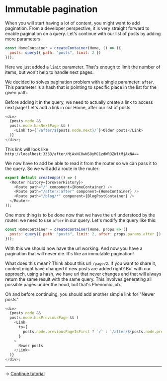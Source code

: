 # Immutable pagination

When you will start having a lot of content, you might want to add pagination.
From a developer perspective, it is very straight forward to enable pagination on
a query.
Let's continue with our list of posts by adding more parameters

```js
const HomeContainer = createContainer(Home, () => ({
  posts: query({ path: "posts", limit: 2 })
}));
```

Here we just added a ``limit`` parameter. That's enough to limit the number of
items, but won't help to handle next pages.

We decided to solves pagination problem with a single parameter: ``after``.
This parameter is a hash that is pointing to specific place in the list for the given path.

Before adding it in the query, we need to actually create a link to access next page!
Let's add a link in our Home, after our list of posts

```js
<div>
  {posts.node &&
  posts.node.hasNextPage && (
    <Link to={`/after/${posts.node.next}/`}>Older posts</Link>
  )}
</div>;
```

This link will look like ``http://localhost:3333/after/MjAxNC0wNS0yMC1zdWR3ZWItMjAxNA==``

We now have to add be able to read it from the router so we can pass it to the query.
So we will add a route in the router:

```js
export default createApp(() => (
  <Router history={browserHistory}>
    <Route path="/" component={HomeContainer} />
    <Route path="/after/:after" component={HomeContainer} />
    <Route path="/blog/*" component={BlogPostContainer} />
  </Router>
));
```

One more thing is to be done now that we have the url understood by the router:
we need to use ``after`` in our query.
Let's modify the query like this:

```js
const HomeContainer = createContainer(Home, props => ({
  posts: query({ path: "posts", limit: 2, after: props.params.after })
}));
```

With this we should now have the url working. And now you have a pagination that
will never die. It's like an immutable pagination!

What does this mean? Think about this url `/page/2`. If you want to share it,
content might have changed if new posts are added right?
But with our approach, using a hash, we have url that never changes and that
will always return the same result with the same query.
This involves generating all possible pages under the hood,
but that's Phenomic job.

Oh and before continuing, you should add another simple link for "Newer posts"

```js
<div>
  {posts.node &&
  posts.node.hasPreviousPage && (
    <Link
      to={
        posts.node.previousPageIsFirst ? `/` : `/after/${posts.node.previous}/`
      }
    >
      Newer posts
    </Link>
  )}
</div>;
```



---

→ [Continue tutorial](6.md)
